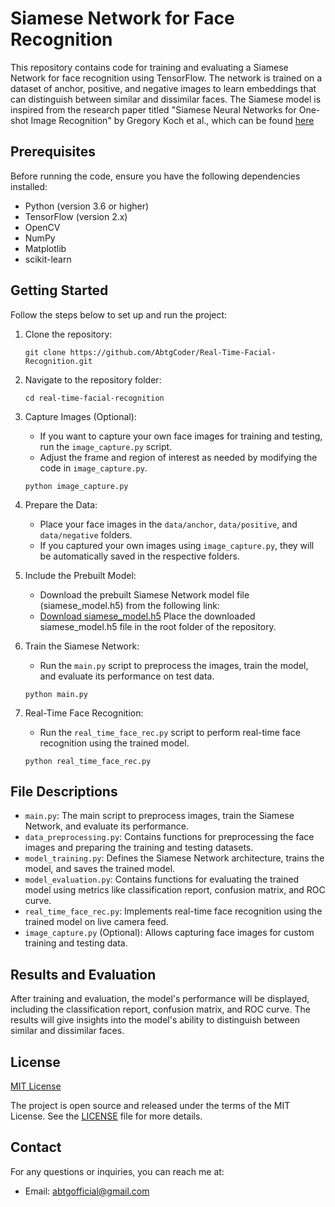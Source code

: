 

# Siamese Network for Face Recognition

This repository contains code for training and evaluating a Siamese Network for face recognition using TensorFlow. The network is trained on a dataset of anchor, positive, and negative images to learn embeddings that can distinguish between similar and dissimilar faces.
The Siamese model is inspired from the research paper titled "Siamese Neural Networks for One-shot Image Recognition" by Gregory Koch et al., which can be found [here](https://www.cs.cmu.edu/~rsalakhu/papers/oneshot1.pdf) 

## Prerequisites

Before running the code, ensure you have the following dependencies installed:

- Python (version 3.6 or higher)
- TensorFlow (version 2.x)
- OpenCV
- NumPy
- Matplotlib
- scikit-learn

## Getting Started

Follow the steps below to set up and run the project:

1. Clone the repository:
   ```shell
   git clone https://github.com/AbtgCoder/Real-Time-Facial-Recognition.git
   ```

2. Navigate to the repository folder:
   ```shell
   cd real-time-facial-recognition
   ```

3. Capture Images (Optional):
   - If you want to capture your own face images for training and testing, run the `image_capture.py` script.
   - Adjust the frame and region of interest as needed by modifying the code in `image_capture.py`.
   ```shell
   python image_capture.py
   ```
   
4. Prepare the Data:
   - Place your face images in the `data/anchor`, `data/positive`, and `data/negative` folders.
   - If you captured your own images using `image_capture.py`, they will be automatically saved in the respective folders.

5. Include the Prebuilt Model:
   - Download the prebuilt Siamese Network model file (siamese_model.h5) from     the following link:
   - [Download siamese_model.h5](https://drive.google.com/file/d/1BYxX6MZRZmhGFKG_vSt5x8-19elPZrIO/view?usp=sharing)
    Place the downloaded siamese_model.h5 file in the root folder of the repository.

6. Train the Siamese Network:
   - Run the `main.py` script to preprocess the images, train the model, and evaluate its performance on test data.
   ```shell
   python main.py
   ```

7. Real-Time Face Recognition:
   - Run the `real_time_face_rec.py` script to perform real-time face recognition using the trained model.
   ```shell
   python real_time_face_rec.py
   ```

## File Descriptions

- `main.py`: The main script to preprocess images, train the Siamese Network, and evaluate its performance.
- `data_preprocessing.py`: Contains functions for preprocessing the face images and preparing the training and testing datasets.
- `model_training.py`: Defines the Siamese Network architecture, trains the model, and saves the trained model.
- `model_evaluation.py`: Contains functions for evaluating the trained model using metrics like classification report, confusion matrix, and ROC curve.
- `real_time_face_rec.py`: Implements real-time face recognition using the trained model on live camera feed.
- `image_capture.py` (Optional): Allows capturing face images for custom training and testing data.


## Results and Evaluation

After training and evaluation, the model's performance will be displayed, including the classification report, confusion matrix, and ROC curve. The results will give insights into the model's ability to distinguish between similar and dissimilar faces.

## License

[MIT License](LICENSE.txt)

The project is open source and released under the terms of the MIT License. See the [LICENSE](LICENSE,txt) file for more details.

## Contact

For any questions or inquiries, you can reach me at:
- Email:  [abtgofficial@gmail.com](mailto:abtgofficial@gmail.com)

